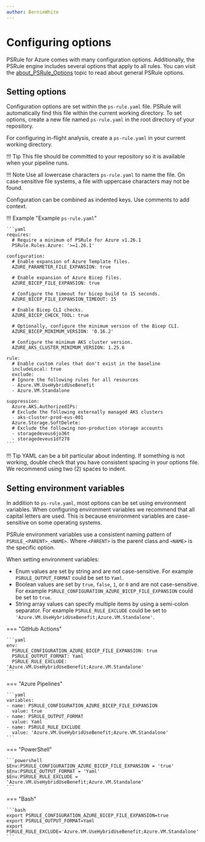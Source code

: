 ```yaml
---
author: BernieWhite
---
```


# Configuring options

PSRule for Azure comes with many configuration options.
Additionally, the PSRule engine includes several options that apply to all rules.
You can visit the [about_PSRule_Options][1] topic to read about general PSRule options.

  [1]: https://microsoft.github.io/PSRule/v2/concepts/PSRule/en-US/about_PSRule_Options/

## Setting options

Configuration options are set within the `ps-rule.yaml` file.
PSRule will automatically find this file within the current working directory.
To set options, create a new file named `ps-rule.yaml` in the root directory of your repository.

For configuring in-flight analysis, create a `ps-rule.yaml` in your current working directory.

!!! Tip
    This file should be committed to your repository so it is available when your pipeline runs.

!!! Note
    Use all lowercase characters `ps-rule.yaml` to name the file.
    On case-sensitive file systems, a file with uppercase characters may not be found.

Configuration can be combined as indented keys.
Use comments to add context.

!!! Example "Example `ps-rule.yaml`"

    ```yaml
    requires:
      # Require a minimum of PSRule for Azure v1.26.1
      PSRule.Rules.Azure: '>=1.26.1'

    configuration:
      # Enable expansion of Azure Template files.
      AZURE_PARAMETER_FILE_EXPANSION: true

      # Enable expansion of Azure Bicep files.
      AZURE_BICEP_FILE_EXPANSION: true

      # Configure the timeout for bicep build to 15 seconds.
      AZURE_BICEP_FILE_EXPANSION_TIMEOUT: 15

      # Enable Bicep CLI checks.
      AZURE_BICEP_CHECK_TOOL: true

      # Optionally, configure the minimum version of the Bicep CLI.
      AZURE_BICEP_MINIMUM_VERSION: '0.16.2'

      # Configure the minimum AKS cluster version.
      AZURE_AKS_CLUSTER_MINIMUM_VERSION: 1.25.6

    rule:
      # Enable custom rules that don't exist in the baseline
      includeLocal: true
      exclude:
      # Ignore the following rules for all resources
      - Azure.VM.UseHybridUseBenefit
      - Azure.VM.Standalone

    suppression:
      Azure.AKS.AuthorizedIPs:
      # Exclude the following externally managed AKS clusters
      - aks-cluster-prod-eus-001
      Azure.Storage.SoftDelete:
      # Exclude the following non-production storage accounts
      - storagedeveus6jo36t
      - storagedeveus1df278
    ```

!!! Tip
    YAML can be a bit particular about indenting.
    If something is not working, double check that you have consistent spacing in your options file.
    We recommend using two (2) spaces to indent.

## Setting environment variables

In addition to `ps-rule.yaml`, most options can be set using environment variables.
When configuring environment variables we recommend that all capital letters are used.
This is because environment variables are case-sensitive on some operating systems.

PSRule environment variables use a consistent naming pattern of `PSRULE_<PARENT>_<NAME>`.
Where `<PARENT>` is the parent class and `<NAME>` is the specific option.

When setting environment variables:

- Enum values are set by string and are not case-sensitive.
  For example `PSRULE_OUTPUT_FORMAT` could be set to `Yaml`.
- Boolean values are set by `true`, `false`, `1`, or `0` and are not case-sensitive.
  For example `PSRULE_CONFIGURATION_AZURE_BICEP_FILE_EXPANSION` could be set to `true`.
- String array values can specify multiple items by using a semi-colon separator.
  For example `PSRULE_RULE_EXCLUDE` could be set to `'Azure.VM.UseHybridUseBenefit;Azure.VM.Standalone'`.

=== "GitHub Actions"

    ```yaml
    env:
      PSRULE_CONFIGURATION_AZURE_BICEP_FILE_EXPANSION: true
      PSRULE_OUTPUT_FORMAT: Yaml
      PSRULE_RULE_EXCLUDE: 'Azure.VM.UseHybridUseBenefit;Azure.VM.Standalone'
    ```

=== "Azure Pipelines"

    ```yaml
    variables:
    - name: PSRULE_CONFIGURATION_AZURE_BICEP_FILE_EXPANSION
      value: true
    - name: PSRULE_OUTPUT_FORMAT
      value: Yaml
    - name: PSRULE_RULE_EXCLUDE
      value: 'Azure.VM.UseHybridUseBenefit;Azure.VM.Standalone'
    ```

=== "PowerShell"

    ```powershell
    $Env:PSRULE_CONFIGURATION_AZURE_BICEP_FILE_EXPANSION = 'true'
    $Env:PSRULE_OUTPUT_FORMAT = 'Yaml'
    $Env:PSRULE_RULE_EXCLUDE = 'Azure.VM.UseHybridUseBenefit;Azure.VM.Standalone'
    ```

=== "Bash"

    ```bash
    export PSRULE_CONFIGURATION_AZURE_BICEP_FILE_EXPANSION=true
    export PSRULE_OUTPUT_FORMAT=Yaml
    export PSRULE_RULE_EXCLUDE='Azure.VM.UseHybridUseBenefit;Azure.VM.Standalone'
    ```
